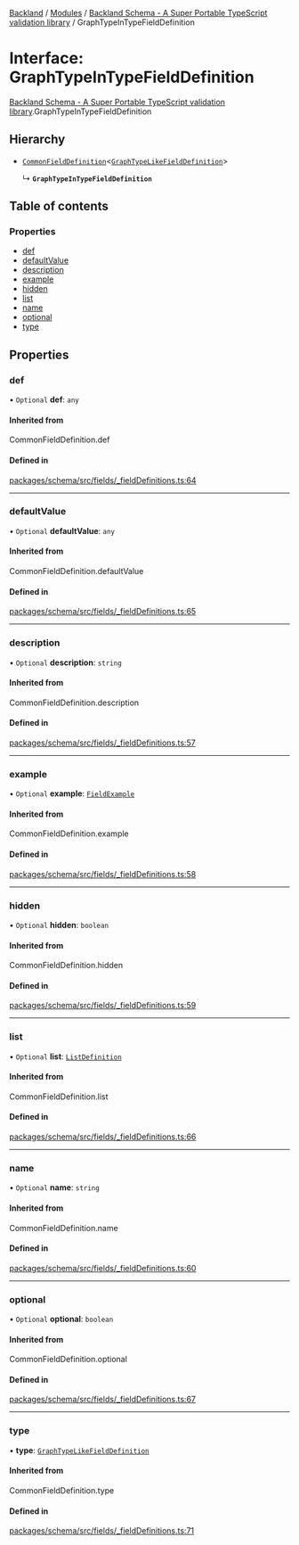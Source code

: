 [Backland](../README.md) / [Modules](../modules.md) / [Backland Schema - A Super Portable TypeScript validation library](../modules/Backland_Schema___A_Super_Portable_TypeScript_validation_library.md) / GraphTypeInTypeFieldDefinition

# Interface: GraphTypeInTypeFieldDefinition

[Backland Schema - A Super Portable TypeScript validation library](../modules/Backland_Schema___A_Super_Portable_TypeScript_validation_library.md).GraphTypeInTypeFieldDefinition

## Hierarchy

- [`CommonFieldDefinition`](../modules/Backland_Schema___A_Super_Portable_TypeScript_validation_library.md#commonfielddefinition)<[`GraphTypeLikeFieldDefinition`](Backland_Schema___A_Super_Portable_TypeScript_validation_library.GraphTypeLikeFieldDefinition.md)\>

  ↳ **`GraphTypeInTypeFieldDefinition`**

## Table of contents

### Properties

- [def](Backland_Schema___A_Super_Portable_TypeScript_validation_library.GraphTypeInTypeFieldDefinition.md#def)
- [defaultValue](Backland_Schema___A_Super_Portable_TypeScript_validation_library.GraphTypeInTypeFieldDefinition.md#defaultvalue)
- [description](Backland_Schema___A_Super_Portable_TypeScript_validation_library.GraphTypeInTypeFieldDefinition.md#description)
- [example](Backland_Schema___A_Super_Portable_TypeScript_validation_library.GraphTypeInTypeFieldDefinition.md#example)
- [hidden](Backland_Schema___A_Super_Portable_TypeScript_validation_library.GraphTypeInTypeFieldDefinition.md#hidden)
- [list](Backland_Schema___A_Super_Portable_TypeScript_validation_library.GraphTypeInTypeFieldDefinition.md#list)
- [name](Backland_Schema___A_Super_Portable_TypeScript_validation_library.GraphTypeInTypeFieldDefinition.md#name)
- [optional](Backland_Schema___A_Super_Portable_TypeScript_validation_library.GraphTypeInTypeFieldDefinition.md#optional)
- [type](Backland_Schema___A_Super_Portable_TypeScript_validation_library.GraphTypeInTypeFieldDefinition.md#type)

## Properties

### def

• `Optional` **def**: `any`

#### Inherited from

CommonFieldDefinition.def

#### Defined in

[packages/schema/src/fields/_fieldDefinitions.ts:64](https://github.com/antoniopresto/darch/blob/c5cd1c8/packages/schema/src/fields/_fieldDefinitions.ts#L64)

___

### defaultValue

• `Optional` **defaultValue**: `any`

#### Inherited from

CommonFieldDefinition.defaultValue

#### Defined in

[packages/schema/src/fields/_fieldDefinitions.ts:65](https://github.com/antoniopresto/darch/blob/c5cd1c8/packages/schema/src/fields/_fieldDefinitions.ts#L65)

___

### description

• `Optional` **description**: `string`

#### Inherited from

CommonFieldDefinition.description

#### Defined in

[packages/schema/src/fields/_fieldDefinitions.ts:57](https://github.com/antoniopresto/darch/blob/c5cd1c8/packages/schema/src/fields/_fieldDefinitions.ts#L57)

___

### example

• `Optional` **example**: [`FieldExample`](../modules/Backland_Schema___A_Super_Portable_TypeScript_validation_library.md#fieldexample)

#### Inherited from

CommonFieldDefinition.example

#### Defined in

[packages/schema/src/fields/_fieldDefinitions.ts:58](https://github.com/antoniopresto/darch/blob/c5cd1c8/packages/schema/src/fields/_fieldDefinitions.ts#L58)

___

### hidden

• `Optional` **hidden**: `boolean`

#### Inherited from

CommonFieldDefinition.hidden

#### Defined in

[packages/schema/src/fields/_fieldDefinitions.ts:59](https://github.com/antoniopresto/darch/blob/c5cd1c8/packages/schema/src/fields/_fieldDefinitions.ts#L59)

___

### list

• `Optional` **list**: [`ListDefinition`](../modules/Backland_Schema___A_Super_Portable_TypeScript_validation_library.md#listdefinition)

#### Inherited from

CommonFieldDefinition.list

#### Defined in

[packages/schema/src/fields/_fieldDefinitions.ts:66](https://github.com/antoniopresto/darch/blob/c5cd1c8/packages/schema/src/fields/_fieldDefinitions.ts#L66)

___

### name

• `Optional` **name**: `string`

#### Inherited from

CommonFieldDefinition.name

#### Defined in

[packages/schema/src/fields/_fieldDefinitions.ts:60](https://github.com/antoniopresto/darch/blob/c5cd1c8/packages/schema/src/fields/_fieldDefinitions.ts#L60)

___

### optional

• `Optional` **optional**: `boolean`

#### Inherited from

CommonFieldDefinition.optional

#### Defined in

[packages/schema/src/fields/_fieldDefinitions.ts:67](https://github.com/antoniopresto/darch/blob/c5cd1c8/packages/schema/src/fields/_fieldDefinitions.ts#L67)

___

### type

• **type**: [`GraphTypeLikeFieldDefinition`](Backland_Schema___A_Super_Portable_TypeScript_validation_library.GraphTypeLikeFieldDefinition.md)

#### Inherited from

CommonFieldDefinition.type

#### Defined in

[packages/schema/src/fields/_fieldDefinitions.ts:71](https://github.com/antoniopresto/darch/blob/c5cd1c8/packages/schema/src/fields/_fieldDefinitions.ts#L71)

